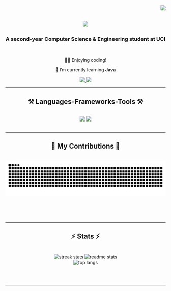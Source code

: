 <img align="right" src="https://visitor-badge.laobi.icu/badge?page_id=jeremyunoz.jeremyunoz" />

<h1 align="center">
    <img src="https://readme-typing-svg.herokuapp.com/?font=Righteous&size=35&center=true&vCenter=true&width=500&height=70&duration=4000&lines=Hi+There!+👋;+I'm+Jianming+Zheng!;" />
</h1>

<h3 align="center">A second-year Computer Science & Engineering student at UCI</h3>

<br/>

<div align="center">
 
👨‍💻 Enjoying coding!
 
🌱 I’m currently learning **Java**

 </div>

<div align="center"> 
  <a href="mailto:jianmiz1@uci.edu">
    <img src="https://img.shields.io/badge/Gmail-333333?style=for-the-badge&logo=gmail&logoColor=red" />
  </a>
  <a href="https://www.linkedin.com/in/jianming-zheng-a207aa278/" target="_blank">
    <img src="https://img.shields.io/badge/LinkedIn-0077B5?style=for-the-badge&logo=linkedin&logoColor=white" target="_blank" />
  </a>
  
</div>

  <hr/>
 
<h2 align="center">⚒️ Languages-Frameworks-Tools ⚒️</h2>
<br/>
<div align="center">
    <img src="https://skillicons.dev/icons?i=html,css,vscode,github,git,gitlab,idea" />
    <img src="https://skillicons.dev/icons?i=py,cpp,java" /><br>
</div>

<br/>
<hr/>

<div align="center">
  <h2>🐍 My Contributions 🐍</h2>
  <br>
  <img alt="snake eating my contributions" src="https://raw.githubusercontent.com/jeremyunoz/jeremyunoz/output/github-contribution-grid-snake.svg" />
  
  <br/><br/><br/>
</div>

<hr/>

<h2 align="center">⚡ Stats ⚡</h2>
<br>
<div align=center>
  <img width=390 src="https://github-readme-streak-stats-jeremyunoz.vercel.app/?user=jeremyunoz&count_private=true&theme=react&border_radius=10" alt="streak stats"/>
  <img width=390 src="https://github-readme-stats-jeremyunoz.vercel.app/api?       username=jeremyunoz&count_private=true&show_icons=true&theme=react&rank_icon=github&border_radius=10" alt="readme stats" />
  <br/>
  <img width=325 align="center" src="https://github-readme-stats-jeremyunoz.vercel.app/api/top-langs/?username=jeremyunoz&hide=HTML&langs_count=8&layout=compact&theme=react&border_radius=10&size_weight=0.5&count_weight=0.5&exclude_repo=github-readme-stats" alt="top langs" />
</div>

<br/><br/>

<hr/>

<br/>


